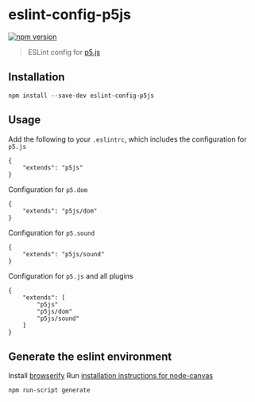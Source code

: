 # eslint-config-p5js

[![npm version](https://badge.fury.io/js/eslint-config-p5js.svg)](https://www.npmjs.com/package/eslint-config-p5js)

> ESLint config for [p5.js](https://github.com/processing/p5.js)

## Installation

```
npm install --save-dev eslint-config-p5js
```


## Usage

Add the following to your `.eslintrc`, which includes the configuration for `p5.js`
```
{
    "extends": "p5js"
}
```

Configuration for `p5.dom`
```
{
    "extends": "p5js/dom"
}
```

Configuration for `p5.sound`
```
{
    "extends": "p5js/sound"
}
```

Configuration for `p5.js` and all plugins
```
{
    "extends": [
        "p5js"
        "p5js/dom"
        "p5js/sound"
    ]
}
```

## Generate the eslint environment
Install [browserify](https://github.com/substack/node-browserify)
Run [installation instructions for node-canvas](https://github.com/Automattic/node-canvas#installation)

```
npm run-script generate
```
